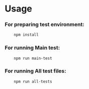 # Usage

### For preparing test environment:

```bash
    npm install
```

### For running Main test:

```bash
    npm run main-test
```

### For running All test files:

```bash
    npm run all-tests
```
